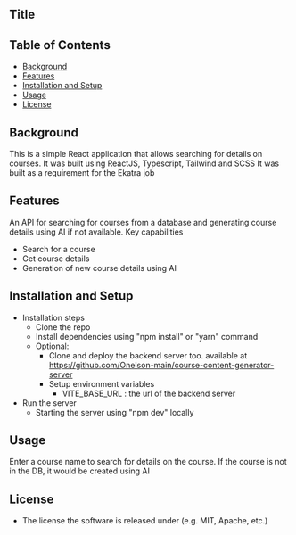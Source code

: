 ## Title

## Table of Contents
* [Background](#Background)
* [Features](#Features)
* [Installation and Setup](#Installation-and-Setup)
* [Usage](#Usage)
* [License](#License)

## Background
This is a simple React application that allows searching for details on courses. 
It was built using ReactJS, Typescript, Tailwind and SCSS
It was built as a requirement for the Ekatra job

## Features
An API for searching for courses from a database and generating course details using AI if not available.
Key capabilities
  * Search for a course
  * Get course details
  * Generation of new course details using AI

<!-- - Screenshots or diagrams to illustrate features -->

## Installation and Setup
- Installation steps
  - Clone the repo 
  - Install dependencies using "npm install" or "yarn" command 
  - Optional:
    - Clone and deploy the backend server too. available at https://github.com/Onelson-main/course-content-generator-server
    - Setup environment variables
      - VITE_BASE_URL : the url of the backend server
- Run the server
  - Starting the server using "npm dev" locally 

## Usage
Enter a course name to search for details on the course. If the course is not in the DB, it would be created using AI

## License
- The license the software is released under (e.g. MIT, Apache, etc.)